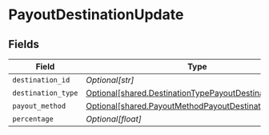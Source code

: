 # PayoutDestinationUpdate


## Fields

| Field                                                                                                                        | Type                                                                                                                         | Required                                                                                                                     | Description                                                                                                                  |
| ---------------------------------------------------------------------------------------------------------------------------- | ---------------------------------------------------------------------------------------------------------------------------- | ---------------------------------------------------------------------------------------------------------------------------- | ---------------------------------------------------------------------------------------------------------------------------- |
| `destination_id`                                                                                                             | *Optional[str]*                                                                                                              | :heavy_minus_sign:                                                                                                           | N/A                                                                                                                          |
| `destination_type`                                                                                                           | [Optional[shared.DestinationTypePayoutDestinationUpdate]](undefined/models/shared/destinationtypepayoutdestinationupdate.md) | :heavy_minus_sign:                                                                                                           | N/A                                                                                                                          |
| `payout_method`                                                                                                              | [Optional[shared.PayoutMethodPayoutDestinationUpdate]](undefined/models/shared/payoutmethodpayoutdestinationupdate.md)       | :heavy_minus_sign:                                                                                                           | N/A                                                                                                                          |
| `percentage`                                                                                                                 | *Optional[float]*                                                                                                            | :heavy_minus_sign:                                                                                                           | N/A                                                                                                                          |